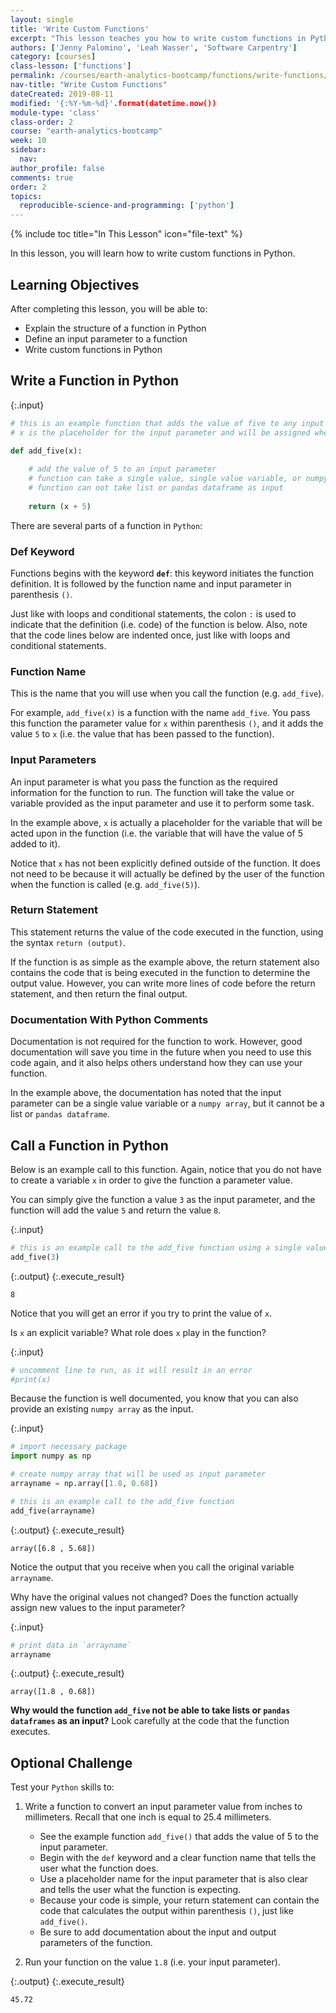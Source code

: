 ```yaml
---
layout: single
title: 'Write Custom Functions'
excerpt: "This lesson teaches you how to write custom functions in Python."
authors: ['Jenny Palomino', 'Leah Wasser', 'Software Carpentry']
category: [courses]
class-lesson: ['functions']
permalink: /courses/earth-analytics-bootcamp/functions/write-functions/
nav-title: "Write Custom Functions"
dateCreated: 2019-08-11
modified: '{:%Y-%m-%d}'.format(datetime.now())
module-type: 'class'
class-order: 2
course: "earth-analytics-bootcamp"
week: 10
sidebar:
  nav:
author_profile: false
comments: true
order: 2
topics:
  reproducible-science-and-programming: ['python']
---
```

{% include toc title="In This Lesson" icon="file-text" %}

In this lesson, you will learn how to write custom functions in Python.

<div class='notice--success' markdown="1">

## <i class="fa fa-graduation-cap" aria-hidden="true"></i> Learning Objectives

After completing this lesson, you will be able to:

* Explain the structure of a function in Python
* Define an input parameter to a function
* Write custom functions in Python

</div>

## Write a Function in Python

{:.input}
```python
# this is an example function that adds the value of five to any input parameter
# x is the placeholder for the input parameter and will be assigned when the function is called

def add_five(x):
    
    # add the value of 5 to an input parameter
    # function can take a single value, single value variable, or numpy array as input
    # function can not take list or pandas dataframe as input
    
    return (x + 5)
```

There are several parts of a function in `Python`:

### Def Keyword

Functions begins with the keyword **`def`**: this keyword initiates the function definition. It is followed by the function name and input parameter in parenthesis `()`. 

Just like with loops and conditional statements, the colon `:` is used to indicate that the definition (i.e. code) of the function is below. Also, note that the code lines below are indented once, just like with loops and conditional statements. 

### Function Name

This is the name that you will use when you call the function (e.g. `add_five`). 

For example, `add_five(x)` is a function with the name `add_five`. You pass this function the parameter value for `x` within parenthesis `()`, and it adds the value `5` to `x` (i.e. the value that has been passed to the function). 

### Input Parameters

An input parameter is what you pass the function as the required information for the function to run. The function will take the value or variable provided as the input parameter and use it to perform some task. 

In the example above, `x` is actually a placeholder for the variable that will be acted upon in the function (i.e. the variable that will have the value of 5 added to it). 
    
Notice that `x` has not been explicitly defined outside of the function. It does not need to be because it will actually be defined by the user of the function when the function is called (e.g. `add_five(5)`). 

### Return Statement

This statement returns the value of the code executed in the function, using the syntax `return (output)`. 

If the function is as simple as the example above, the return statement also contains the code that is being executed in the function to determine the output value. However, you can write more lines of code before the return statement, and then return the final output.

### Documentation With Python Comments

Documentation is not required for the function to work. However, good documentation will save you time in the future when you need to use this code again, and it also helps others understand how they can use your function.

In the example above, the documentation has noted that the input parameter can be a single value variable or a `numpy array`, but it cannot be a list or `pandas dataframe`.


## Call a Function in Python

Below is an example call to this function. Again, notice that you do not have to create a variable `x` in order to give the function a parameter value. 

You can simply give the function a value `3` as the input parameter, and the function will add the value `5` and return the value `8`.

{:.input}
```python
# this is an example call to the add_five function using a single value
add_five(3)
```

{:.output}
{:.execute_result}



    8





Notice that you will get an error if you try to print the value of `x`.

Is `x` an explicit variable? What role does `x` play in the function?

{:.input}
```python
# uncomment line to run, as it will result in an error
#print(x)
```

Because the function is well documented, you know that you can also provide an existing `numpy array` as the input.

{:.input}
```python
# import necessary package
import numpy as np

# create numpy array that will be used as input parameter
arrayname = np.array([1.8, 0.68])

# this is an example call to the add_five function
add_five(arrayname)
```

{:.output}
{:.execute_result}



    array([6.8 , 5.68])





Notice the output that you receive when you call the original variable `arrayname`. 

Why have the original values not changed? Does the function actually assign new values to the input parameter?

{:.input}
```python
# print data in `arrayname`
arrayname
```

{:.output}
{:.execute_result}



    array([1.8 , 0.68])





**Why would the function `add_five` not be able to take lists or `pandas dataframes` as an input?** Look carefully at the code that the function executes. 

<div class="notice--warning" markdown="1">

## <i class="fa fa-pencil-square-o" aria-hidden="true"></i> Optional Challenge 

Test your `Python` skills to:

1. Write a function to convert an input parameter value from inches to millimeters. Recall that one inch is equal to 25.4 millimeters. 

    * See the example function `add_five()` that adds the value of 5 to the input parameter. 
    * Begin with the `def` keyword and a clear function name that tells the user what the function does.
    * Use a placeholder name for the input parameter that is also clear and tells the user what the function is expecting. 
    * Because your code is simple, your return statement can contain the code that calculates the output within parenthesis `()`, just like `add_five()`. 
    * Be sure to add documentation about the input and output parameters of the function.

2. Run your function on the value `1.8` (i.e. your input parameter).

</div>


{:.output}
{:.execute_result}



    45.72





